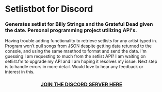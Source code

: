 # Setlistbot for Discord

### Generates setlist for Billy Strings and the Grateful Dead given the date. Personal programming project utilizing API's.

Having trouble adding functionality to retrieve setlists for any artist typed in. 
Program won't pull songs from JSON despite getting data returned to the console, and 
using the same maethod to format and send the data. I'm guessing I am requesting to 
much from the setlist API? I am waiting on
setlist.fm to upgrade my API and I am hoping it resolves my issue. Next step is to 
handle errors in more detail. Would love to hear any feedback or interest in this.

<h3 align= "center">
<a href="https://discord.gg/PSKHmVgu"> 
  JOIN THE DISCORD SERVER HERE
</a>
</h3>
